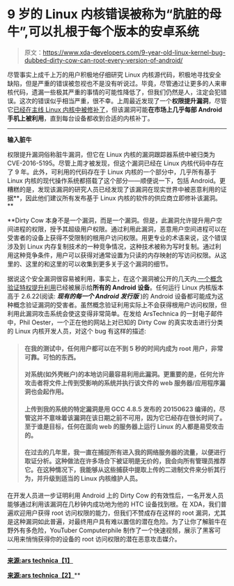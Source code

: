 # 9 岁的 Linux 内核错误被称为“肮脏的母牛”,可以扎根于每个版本的安卓系统

> 原文：<https://www.xda-developers.com/9-year-old-linux-kernel-bug-dubbed-dirty-cow-can-root-every-version-of-android/>

尽管事实上成千上万的用户积极地仔细研究 Linux 内核源代码，积极地寻找安全缺陷，但是严重的错误被忽视也不是没有听说过。毕竟，尽管通过让更多的人来审核代码，遗漏一些极其严重的事情的可能性降低了，但我们仍然是人，注定会犯错误。这次的错误似乎相当严重，很不幸。上周最近发现了一个**权限提升漏洞**，尽管它[已经在主线 Linux 内核中被修补了](https://lkml.org/lkml/2016/10/19/860)，但该漏洞可能**在市场上几乎每部 Android 手机上被利用**，直到每台设备都收到合适的内核补丁。

* * *

**输入脏牛**

权限提升漏洞俗称脏牛漏洞，但它在 Linux 内核的漏洞跟踪器系统中被归类为 CVE-2016-5195。尽管上周才被发现，但这个漏洞已经在 Linux 内核代码中存在了 9 年。此外，可利用的代码存在于 Linux 内核的一个部分中，几乎所有基于 Linux 内核的现代操作系统都搭载了这个部分——顺便说一下，包括 Android。更糟糕的是，发现该漏洞的研究人员已经发现了该漏洞在现实世界中被恶意利用的证据**，因此他们建议所有发布基于 Linux 内核的软件的供应商立即修补该漏洞。**

 **Dirty Cow 本身不是一个漏洞，而是一个漏洞。但是，此漏洞允许提升用户空间进程的权限，授予其超级用户权限。通过利用此漏洞，恶意用户空间进程可以在受害者的设备上获得不受限制的根用户访问权限。用更专业的术语来说，这个错误涉及到 Linux 内存复制技术的一种竞争情况，这种技术被称为写时复制。通过利用这种竞争条件，用户可以获得对通常设置为只读的内存映射的写访问权限。从这里的、这里的和这里的可以收集到更多关于这个漏洞的细节。

据说这个安全漏洞很容易被利用，事实上，在这个漏洞被公开的几天内,[一个概念验证特权提升利用](https://github.com/timwr/CVE-2016-5195)已经被展示给**所有的 Android 设备**。任何运行 Linux 内核版本高于 2.6.22(阅读: ***现有的每一个 Android 发行版*** )的 Android 设备都可能成为这种概念验证漏洞的受害者。虽然概念验证利用实际上不会获得根用户访问权限，但利用此漏洞攻击系统会使这变得非常简单。在发给 ArsTechnica 的一封电子邮件中，Phil Oester，一个正在他的网站上对已知的 Dirty Cow 的真实攻击进行分类的 Linux 内核开发人员，对这个 bug 有这样的描述:

> #### 在我的测试中，任何用户都可以在不到 5 秒的时间内成为 root 用户，非常可靠。可怕的东西。
> 
> #### 对系统(如外壳帐户)的本地访问最容易利用此漏洞。更重要的是，任何允许攻击者将文件上传到受影响的系统并执行该文件的 web 服务器/应用程序漏洞也会起作用。
> 
> #### 上传到我的系统的特定漏洞是用 GCC 4.8.5 发布的 20150623 编译的，尽管这并不意味着该漏洞在该日期之前不可用，因为它已经存在很长时间了。至于谁是目标，任何在面向 web 的服务器上运行 Linux 的人都是易受攻击的。
> 
> #### 在过去的几年里，我一直在捕捉所有进入我的网络服务器的流量，以便进行取证分析。这种做法在许多场合下被证明是无价的，我会向所有管理员推荐它。在这种情况下，我能够从这些捕获中提取上传的二进制文件来分析其行为，并升级到适当的 Linux 内核维护人员。

在开发人员进一步证明利用 Android 上的 Dirty Cow 的有效性后，一名开发人员能够通过利用该漏洞在几秒钟内成功地为他的 HTC 设备找到根。在 XDA，我们普遍欢迎用户获得 root 访问权限的能力，但我们不赞成存在这样的 root 漏洞，尤其是这种漏洞如此普遍，对最终用户具有难以置信的潜在危险。为了让你了解脏牛在野外有多危险，YouTuber Computerphile 制作了一个快速视频，展示了黑客可以用来悄悄获得你的设备的 root 访问权限的潜在恶意攻击媒介。

* * *

[**来源:ars technica【1】**](http://arstechnica.com/security/2016/10/most-serious-linux-privilege-escalation-bug-ever-is-under-active-exploit/)

[**来源:ars technica【2】**](http://arstechnica.com/security/2016/10/android-phones-rooted-by-most-serious-linux-escalation-bug-ever/)**